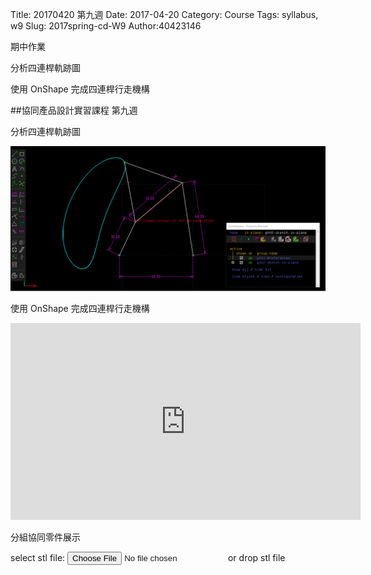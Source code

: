Title: 20170420 第九週
Date: 2017-04-20
Category: Course
Tags: syllabus, w9
Slug: 2017spring-cd-W9
Author:40423146

期中作業

分析四連桿軌跡圖

使用 OnShape 完成四連桿行走機構


<!-- PELICAN_END_SUMMARY -->

##協同產品設計實習課程 第九週

分析四連桿軌跡圖


<img src="./../data/W9/46.png" width="560" />


使用 OnShape 完成四連桿行走機構


<iframe width="560" height="315" src="https://www.youtube.com/embed/EORo8OShl58" frameborder="0" allowfullscreen></iframe>

<p>分組協同零件展示</p>

<link href="./../data/madeleine/src/css/Madeleine.css" rel="stylesheet">
<script src="./../data/madeleine/src/stats.js"></script>
<script src="./../data/madeleine/src/detector.js"></script>
<script src="./../data/madeleine/src/three.min.js"></script>
<script src="./../data/madeleine/src/Madeleine.js"></script>

<div id="target" class="madeleine"></div>

<script>
window.onload = function(){
    var madeleine = new Madeleine({
      target: 'target', // target div id
      data: './../data/w9/Fourbar1.stl', // data path
      path: './../data/madeleine/src/' // path to source directory from current html file
    });
}; 
</script>

<script src="https://cdnjs.cloudflare.com/ajax/libs/three.js/r68/three.min.js"
></script>
<script src="https://rawgit.com/mrdoob/three.js/master/examples/js/controls/TrackballControls.js"
></script>
<script src="./../data/w9/loader.js"></script>
<script src="./../data/w9/stl.js"></script>
<div>
select stl file: <input type="file" id="file" /> or drop stl file
</div>
<div id="view"></div>